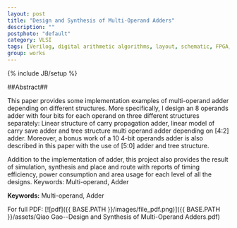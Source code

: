 ```yaml
---
layout: post
title: "Design and Synthesis of Multi-Operand Adders"
description: ""
postphoto: "default"
category: VLSI
tags: [Verilog, digital arithmetic algorithms, layout, schematic, FPGA, Spice]
group: works
---
```

{% include JB/setup %}

##Abstract##

This paper provides some implementation examples  of multi-operand adder depending on different structures. More specifically, I design an 8 operands adder with four bits for each operand on three different structures separately: Linear structure of carry propagation adder, linear model of carry save adder and tree structure multi operand adder depending on [4:2] adder. Moreover, a bonus work of a 10 4-bit operands adder is also described in this paper with the use of [5:0] adder and tree structure.  

Addition to the implementation of adder, this project also provides the result of simulation, synthesis and place and route with reports of timing efficiency, power consumption and area usage for each level of all the designs. Keywords: Multi-operand, Adder 

**Keywords:** Multi-operand, Adder 

For full PDF: [![pdf]({{ BASE.PATH }}/images/file_pdf.png)]({{ BASE.PATH }}/assets/Qiao Gao--Design and Synthesis of Multi-Operand Adders.pdf)
